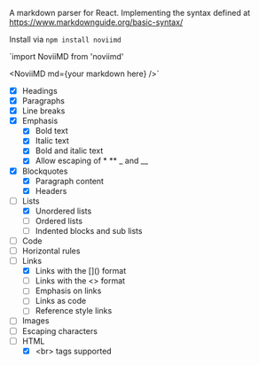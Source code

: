 A markdown parser for React. Implementing the syntax defined at https://www.markdownguide.org/basic-syntax/

Install via `npm install noviimd`

`import NoviiMD from 'noviimd'

<NoviiMD md={your markdown here} />`

- [X] Headings
- [X] Paragraphs
- [X] Line breaks
- [X] Emphasis
  - [X] Bold text
  - [x] Italic text
  - [X] Bold and italic text
  - [X] Allow escaping of \* \*\* \_ and \_\_
- [X] Blockquotes
  - [X] Paragraph content
  - [X] Headers
- [ ] Lists
  - [X] Unordered lists
  - [ ] Ordered lists
  - [ ] Indented blocks and sub lists
- [ ] Code
- [ ] Horizontal rules
- [ ] Links
  - [X] Links with the \[\]\(\) format
  - [ ] Links with the <> format
  - [ ] Emphasis on links
  - [ ] Links as code
  - [ ] Reference style links
- [ ] Images
- [ ] Escaping characters
- [ ] HTML
  - [X] \<br\> tags supported
